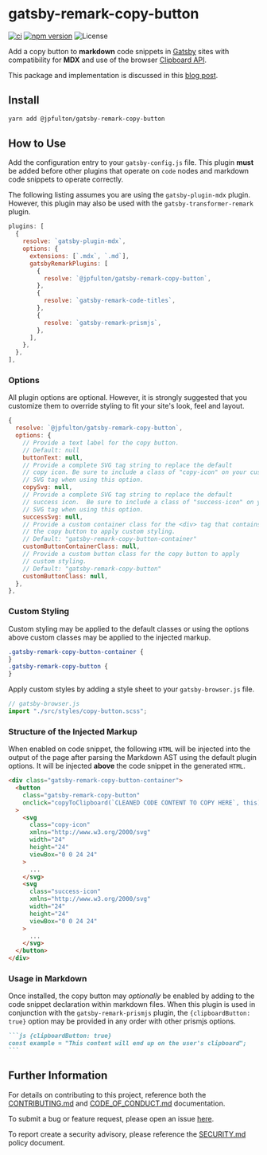 # gatsby-remark-copy-button

[![ci](https://github.com/jpfulton/gatsby-remark-copy-button/actions/workflows/ci.yml/badge.svg)](https://github.com/jpfulton/gatsby-remark-copy-button/actions/workflows/ci.yml)
[![npm version](https://badge.fury.io/js/%40jpfulton%2Fgatsby-remark-copy-button.svg)](https://www.npmjs.com/package/@jpfulton/gatsby-remark-copy-button)
![License](https://img.shields.io/badge/License-MIT-blue)

Add a copy button to **markdown** code snippets in
[Gatsby](https://www.gatsbyjs.com) sites with
compatibility for **MDX** and use of the browser
[Clipboard API](https://developer.mozilla.org/en-US/docs/Web/API/Clipboard_API).

This package and implementation is discussed in this
[blog post](https://www.jpatrickfulton.dev/blog/2023-08-02-gatsby-remark-copy-button/).

## Install

```bash
yarn add @jpfulton/gatsby-remark-copy-button
```

## How to Use

Add the configuration entry to your `gatsby-config.js` file. This plugin
**must** be added before other plugins that operate on `code` nodes and
markdown code snippets to operate correctly.

The following listing assumes you are using the `gatsby-plugin-mdx` plugin.
However, this plugin may also be used with the `gatsby-transformer-remark` plugin.

```js
plugins: [
  {
    resolve: `gatsby-plugin-mdx`,
    options: {
      extensions: [`.mdx`, `.md`],
      gatsbyRemarkPlugins: [
        {
          resolve: `@jpfulton/gatsby-remark-copy-button`,
        },
        {
          resolve: `gatsby-remark-code-titles`,
        },
        {
          resolve: `gatsby-remark-prismjs`,
        },
      ],
    },
  },
],
```

### Options

All plugin options are optional. However, it is strongly suggested that
you customize them to override styling to fit your site's look, feel and layout.

```js
{
  resolve: `@jpfulton/gatsby-remark-copy-button`,
  options: {
    // Provide a text label for the copy button.
    // Default: null
    buttonText: null,
    // Provide a complete SVG tag string to replace the default
    // copy icon. Be sure to include a class of "copy-icon" on your custom
    // SVG tag when using this option.
    copySvg: null,
    // Provide a complete SVG tag string to replace the default
    // success icon.  Be sure to include a class of "success-icon" on your custom
    // SVG tag when using this option.
    successSvg: null,
    // Provide a custom container class for the <div> tag that contains
    // the copy button to apply custom styling.
    // Default: "gatsby-remark-copy-button-container"
    customButtonContainerClass: null,
    // Provide a custom button class for the copy button to apply
    // custom styling.
    // Default: "gatsby-remark-copy-button"
    customButtonClass: null,
  },
},
```

### Custom Styling

Custom styling may be applied to the default classes or using the options
above custom classes may be applied to the injected markup.

```css
.gatsby-remark-copy-button-container {
}
.gatsby-remark-copy-button {
}
```

Apply custom styles by adding a style sheet to your `gatsby-browser.js` file.

```js
// gatsby-browser.js
import "./src/styles/copy-button.scss";
```

### Structure of the Injected Markup

When enabled on code snippet, the following `HTML` will be injected into
the output of the page after parsing the Markdown AST using the default
plugin options. It will be injected **above** the code snippet in the
generated `HTML`.

```html
<div class="gatsby-remark-copy-button-container">
  <button
    class="gatsby-remark-copy-button"
    onclick="copyToClipboard(`CLEANED CODE CONTENT TO COPY HERE`, this)"
  >
    <svg
      class="copy-icon"
      xmlns="http://www.w3.org/2000/svg"
      width="24"
      height="24"
      viewBox="0 0 24 24"
    >
      ...
    </svg>
    <svg
      class="success-icon"
      xmlns="http://www.w3.org/2000/svg"
      width="24"
      height="24"
      viewBox="0 0 24 24"
    >
      ...
    </svg>
  </button>
</div>
```

### Usage in Markdown

Once installed, the copy button may _optionally_ be enabled by adding
to the code snippet declaration within markdown files. When this plugin
is used in conjunction with the `gatsby-remark-prismjs` plugin, the
`{clipboardButton: true}` option may be provided in any order with other
prismjs options.

````markdown
```js {clipboardButton: true}
const example = "This content will end up on the user's clipboard";
```
````

## Further Information

For details on contributing to this project, reference both the
[CONTRIBUTING.md](./CONTRIBUTING.md) and [CODE_OF_CONDUCT.md](CODE_OF_CONDUCT.md)
documentation.

To submit a bug or feature request, please open an issue
[here](https://github.com/jpfulton/gatsby-remark-copy-button/issues/new/choose).

To report create a security advisory, please reference the
[SECURITY.md](./SECURITY.md) policy document.
